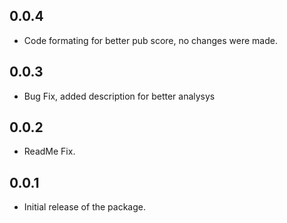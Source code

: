 ## 0.0.4

* Code formating for better pub score, no changes were made.

## 0.0.3

* Bug Fix, added description for better analysys

## 0.0.2

* ReadMe Fix.

## 0.0.1

* Initial release of the package.
